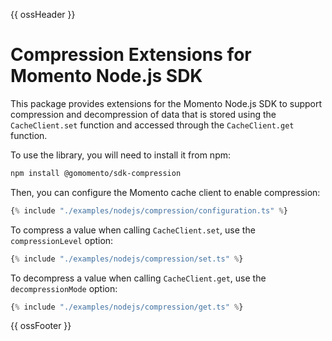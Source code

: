{{ ossHeader }}

# Compression Extensions for Momento Node.js SDK

This package provides extensions for the Momento Node.js SDK to support compression and decompression of data that
is stored using the `CacheClient.set` function and accessed through the `CacheClient.get` function.

To use the library, you will need to install it from npm:

```bash
npm install @gomomento/sdk-compression
```

Then, you can configure the Momento cache client to enable compression:

```javascript
{% include "./examples/nodejs/compression/configuration.ts" %}
```

To compress a value when calling `CacheClient.set`, use the `compressionLevel` option:

```javascript
{% include "./examples/nodejs/compression/set.ts" %}
```

To decompress a value when calling `CacheClient.get`, use the `decompressionMode` option:

```javascript
{% include "./examples/nodejs/compression/get.ts" %}
```

{{ ossFooter }}
